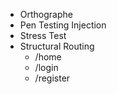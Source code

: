* Orthographe
* Pen Testing Injection
* Stress Test
* Structural Routing
    * /home
    * /login
    * /register